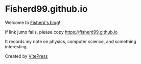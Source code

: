 # Fisherd99.github.io

Welcome to [Fisherd's blog](https://fisherd99.github.io/)!

If link jump fails, please copy https://fisherd99.github.io

It records my note on physics, computer science, and something interesting.

Created by [VitePress](https://vitepress.dev/zh/)